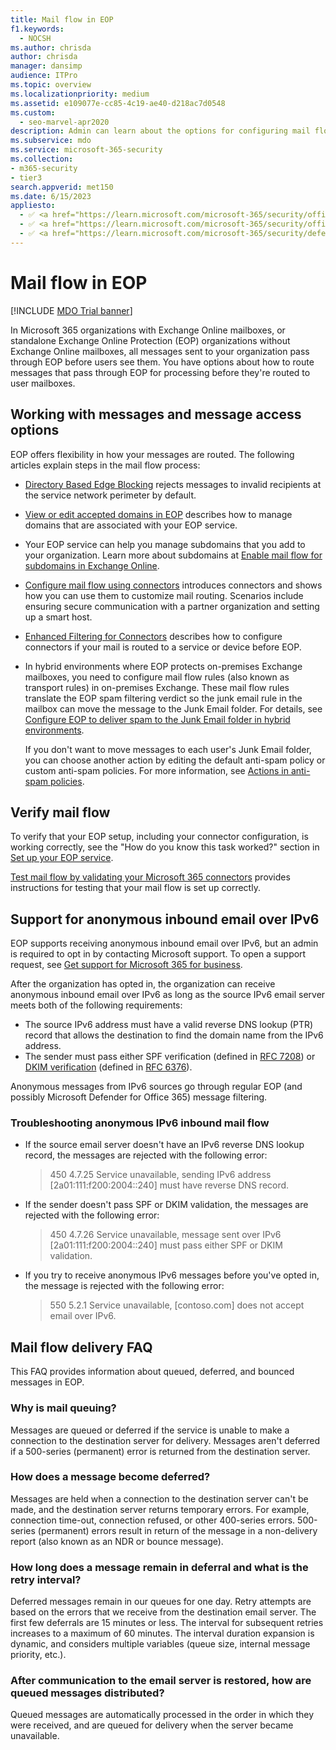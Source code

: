 ```yaml
---
title: Mail flow in EOP
f1.keywords: 
  - NOCSH
ms.author: chrisda
author: chrisda
manager: dansimp
audience: ITPro
ms.topic: overview
ms.localizationpriority: medium
ms.assetid: e109077e-cc85-4c19-ae40-d218ac7d0548
ms.custom: 
  - seo-marvel-apr2020
description: Admin can learn about the options for configuring mail flow and routing in Exchange Online Protection (EOP).
ms.subservice: mdo
ms.service: microsoft-365-security
ms.collection: 
- m365-security
- tier3
search.appverid: met150
ms.date: 6/15/2023
appliesto:
  - ✅ <a href="https://learn.microsoft.com/microsoft-365/security/office-365-security/eop-about" target="_blank">Exchange Online Protection</a>
  - ✅ <a href="https://learn.microsoft.com/microsoft-365/security/office-365-security/mdo-security-comparison#defender-for-office-365-plan-1-vs-plan-2-cheat-sheet" target="_blank">Microsoft Defender for Office 365 plan 1 and plan 2</a>
  - ✅ <a href="https://learn.microsoft.com/microsoft-365/security/defender/microsoft-365-defender" target="_blank">Microsoft 365 Defender</a>
---
```


# Mail flow in EOP

[!INCLUDE [MDO Trial banner](../includes/mdo-trial-banner.md)]

In Microsoft 365 organizations with Exchange Online mailboxes, or standalone Exchange Online Protection (EOP) organizations without Exchange Online mailboxes, all messages sent to your organization pass through EOP before users see them. You have options about how to route messages that pass through EOP for processing before they're routed to user mailboxes.

## Working with messages and message access options

EOP offers flexibility in how your messages are routed. The following articles explain steps in the mail flow process:

- [Directory Based Edge Blocking](/exchange/mail-flow-best-practices/use-directory-based-edge-blocking) rejects messages to invalid recipients at the service network perimeter by default.

- [View or edit accepted domains in EOP](/exchange/mail-flow-best-practices/manage-accepted-domains/manage-accepted-domains) describes how to manage domains that are associated with your EOP service.

- Your EOP service can help you manage subdomains that you add to your organization. Learn more about subdomains at [Enable mail flow for subdomains in Exchange Online](/exchange/mail-flow-best-practices/manage-accepted-domains/enable-mail-flow-for-subdomains).

- [Configure mail flow using connectors](/exchange/mail-flow-best-practices/use-connectors-to-configure-mail-flow/use-connectors-to-configure-mail-flow) introduces connectors and shows how you can use them to customize mail routing. Scenarios include ensuring secure communication with a partner organization and setting up a smart host.

- [Enhanced Filtering for Connectors](/exchange/mail-flow-best-practices/use-connectors-to-configure-mail-flow/enhanced-filtering-for-connectors) describes how to configure connectors if your mail is routed to a service or device before EOP.

- In hybrid environments where EOP protects on-premises Exchange mailboxes, you need to configure mail flow rules (also known as transport rules) in on-premises Exchange. These mail flow rules translate the EOP spam filtering verdict so the junk email rule in the mailbox can move the message to the Junk Email folder. For details, see [Configure EOP to deliver spam to the Junk Email folder in hybrid environments](/exchange/standalone-eop/configure-eop-spam-protection-hybrid).

  If you don't  want to move messages to each user's Junk Email folder, you can choose another action by editing the default anti-spam policy or custom anti-spam policies. For more information, see [Actions in anti-spam policies](anti-spam-protection-about.md#actions-in-anti-spam-policies).

## Verify mail flow

To verify that your EOP setup, including your connector configuration, is working correctly, see the "How do you know this task worked?" section in [Set up your EOP service](/exchange/standalone-eop/set-up-your-eop-service).

[Test mail flow by validating your Microsoft 365 connectors](/exchange/mail-flow-best-practices/test-mail-flow) provides instructions for testing that your mail flow is set up correctly.

## Support for anonymous inbound email over IPv6

EOP supports receiving anonymous inbound email over IPv6, but an admin is required to opt in by contacting Microsoft support. To open a support request, see [Get support for Microsoft 365 for business](/microsoft-365/admin/get-help-support).

After the organization has opted in, the organization can receive anonymous inbound email over IPv6 as long as the source IPv6 email server meets both of the following requirements:

- The source IPv6 address must have a valid reverse DNS lookup (PTR) record that allows the destination to find the domain name from the IPv6 address.
- The sender must pass either SPF verification (defined in [RFC 7208](https://tools.ietf.org/html/rfc7208)) or [DKIM verification](http://dkim.org/) (defined in [RFC 6376](https://www.rfc-editor.org/rfc/rfc6376.txt)).

Anonymous messages from IPv6 sources go through regular EOP (and possibly Microsoft Defender for Office 365) message filtering.

### Troubleshooting anonymous IPv6 inbound mail flow

- If the source email server doesn't have an IPv6 reverse DNS lookup record, the messages are rejected with the following error:

  > 450 4.7.25 Service unavailable, sending IPv6 address [2a01:111:f200:2004::240] must have reverse DNS record.

- If the sender doesn't pass SPF or DKIM validation, the messages are rejected with the following error:

  > 450 4.7.26 Service unavailable, message sent over IPv6 [2a01:111:f200:2004::240] must pass either SPF or DKIM validation.

- If you try to receive anonymous IPv6 messages before you've opted in, the message is rejected with the following error:

  > 550 5.2.1 Service unavailable, [contoso.com] does not accept email over IPv6.

## Mail flow delivery FAQ

This FAQ provides information about queued, deferred, and bounced messages in EOP.

### Why is mail queuing?

Messages are queued or deferred if the service is unable to make a connection to the destination server for delivery. Messages aren't deferred if a 500-series (permanent) error is returned from the destination server.

### How does a message become deferred?

Messages are held when a connection to the destination server can't be made, and the destination server returns temporary errors. For example, connection time-out, connection refused, or other 400-series errors. 500-series (permanent) errors result in return of the message in a non-delivery report (also known as an NDR or bounce message).

### How long does a message remain in deferral and what is the retry interval?

Deferred messages remain in our queues for one day. Retry attempts are based on the errors that we receive from the destination email server. The first few deferrals are 15 minutes or less. The interval for subsequent retries increases to a maximum of 60 minutes. The interval duration expansion is dynamic, and considers multiple variables (queue size, internal message priority, etc.).

### After communication to the email server is restored, how are queued messages distributed?

Queued messages are automatically processed in the order in which they were received, and are queued for delivery when the server became unavailable.

